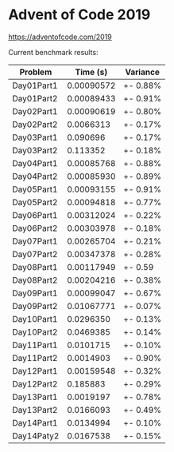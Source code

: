 Advent of Code 2019
===================

https://adventofcode.com/2019

Current benchmark results:

|Problem|Time (s)|Variance|
|-|-|-|
|Day01Part1|0.00090572|+-  0.88%|
|Day01Part2|0.00089433|+-  0.91%|
|Day02Part1|0.00090619|+-  0.80%|
|Day02Part2|0.0066313|+-  0.17%|
|Day03Part1|0.090696|+-  0.17%|
|Day03Part2|0.113352|+-  0.18%|
|Day04Part1|0.00085768|+-  0.88%|
|Day04Part2|0.00085930|+-  0.89%|
|Day05Part1|0.00093155|+-  0.91%|
|Day05Part2|0.00094818|+-  0.77%|
|Day06Part1|0.00312024|+-  0.22%|
|Day06Part2|0.00303978|+-  0.18%|
|Day07Part1|0.00265704|+-  0.21%|
|Day07Part2|0.00347378|+-  0.28%|
|Day08Part1|0.00117949|+-  0.59|
|Day08Part2|0.00204216|+-  0.38%|
|Day09Part1|0.00099047|+-  0.67%|
|Day09Part2|0.01067771|+-  0.07%|
|Day10Part1|0.0296350|+-  0.13%|
|Day10Part2|0.0469385|+-  0.14%|
|Day11Part1|0.0101715|+-  0.10%|
|Day11Part2|0.0014903|+-  0.90%|
|Day12Part1|0.00159548|+-  0.32%|
|Day12Part2|0.185883| +-  0.29%|
|Day13Part1|0.0019197|+-  0.78%|
|Day13Part2|0.0166093|+-  0.49%|
|Day14Part1|0.0134994|+-  0.10%|
|Day14Paty2|0.0167538|+-  0.15%|
